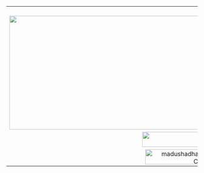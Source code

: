 <table align="center">
  <!-- Первая строка с анимацией текста -->
  <tr>
    <td colspan="2" align="center">
      <a href="https://git.io/typing-svg">
        <img src="https://readme-typing-svg.demolab.com?font=Doto&weight=600&center=%D0%B8%D1%81%D1%82%D0%B8%D0%BD%D0%BD%D1%8B%D0%B9&vCenter=%D0%9B%D0%9E%D0%96%D0%AC&multiline=true&repeat=%D0%9B%D0%9E%D0%96%D0%AC&random=%D0%9B%D0%9E%D0%96%D0%AC&width=660&height=100&lines=Hi!+I+am+a+beginner+developer+from+Belarus.;Now+I+am+studying+in+Minsk+at+the+university+BSTU.;As+my+successes+I+will+post+here+my+projects." />
      </a>
    </td>
  </tr>

  <!-- Вторая строка с графиками -->
  <tr>
    <td>
      <img src="https://github-readme-stats.vercel.app/api/top-langs/?username=tmg24aqua&layout=donut&theme=onedark" width="500" height="300" />
    </td>
    <td>
      <img src="https://leetcard.jacoblin.cool/tmg_aqua?theme=nord&font=Cutive" alt="ovi" width="500"  height="300" />
    </td>
  </tr>

  <!-- Третья строка с кнопками Telegram и Instagram -->
  <tr>
    <td align="right">
      <a href="https://t.me/tmg_aqua">
        <img src="https://img.shields.io/badge/Telegram-2CA5E0?style=plastic&logo=telegram&logoColor=white" width="150px" height="40px" />
      </a>
    </td>
    <td>
      <a href="https://www.instagram.com/tmg.aqua">
        <img src="https://img.shields.io/badge/Instagram-%23E4405F.svg?style=plastic&logo=Instagram&logoColor=white" width="150px" height="40px" />
      </a>
    </td>
  </tr>

  <!-- Четвертая строка с счетчиком посещений -->
  <tr>
    <td colspan="2" align=" center">
      <img src="https://profile-counter.glitch.me/{tmg24aqua}/count.svg" alt="madushadhanushka :: Visitor's Count" width="300px" height="40px" />
    </td>
  </tr>
</table>



